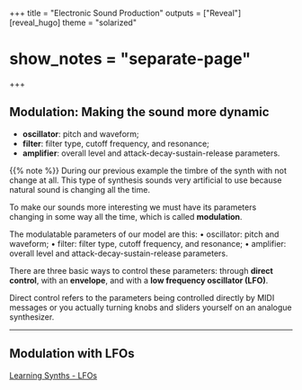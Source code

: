 +++
title = "Electronic Sound Production"
outputs = ["Reveal"]
[reveal_hugo]
theme = "solarized"
# show_notes = "separate-page"
+++

## Modulation: Making the sound more dynamic

- **oscillator**: pitch and waveform;
- **filter**: filter type, cutoff frequency, and resonance;
- **amplifier**: overall level and attack-decay-sustain-release parameters.

{{% note %}}
During our previous example the timbre of the synth with not change at all. This type of synthesis sounds very artificial to use because natural sound is changing all the time.

To make our sounds more interesting we must have its parameters changing in some way all the time, which is called **modulation**.

The modulatable parameters of our model are this:
• oscillator: pitch and waveform;
• filter: filter type, cutoff frequency, and resonance;
• amplifier: overall level and attack-decay-sustain-release parameters.

There are three basic ways to control these parameters: through **direct control**, with an **envelope**, and with a **low frequency oscillator (LFO)**.

Direct control refers to the parameters being controlled directly by MIDI messages or you actually turning knobs and sliders yourself on an analogue synthesizer.

---

## Modulation with LFOs

[Learning Synths - LFOs](https://learningsynths.ableton.com/en/lfos/change-that-repeats)
